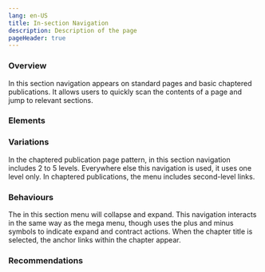 ```yaml
---
lang: en-US
title: In-section Navigation
description: Description of the page
pageHeader: true
---
```


### Overview
In this section navigation appears on standard pages and basic chaptered publications. It allows users to quickly scan the contents of a page and jump to relevant sections.

### Elements
<PreviewImage :image="$withBase('/images/in-this-section-menu.png')" :contents="[{ x: 18, y: 2.5, title: 'Section label', text: 'In-Section navigation section label' }, { x: 18, y: 18, title: 'Sub Section label', text: 'In-Section navigation sub section label' }, { x: 18, y: 45, title: 'Divider', text: 'In-Section navigation divider' }]">
<template #code>
<CodeGroup>
  <CodeGroupItem title="HTML">

```html
  <div class="in-this-section-menu">
    <div class="container header-wrap">
        <a href="#" class="menu-header body-large-bold" data-bs-toggle="collapse" data-bs-target="#inThisSectionMenu" aria-expanded="true" aria-controls="inThisSectionMenu">
            <span class="flex-grow-1">Navigate in this section menu</span>
            <span v-html="chevronDown"></span>
        </a>
    </div>
    <div class="menu-body">
        <div class="container">
            <div id="inThisSectionMenu" class="collapse show">
                <ul class="parent-menu" id="inThisSectionContent">
                    <li>
                        <div class="menu-title collapsed" data-bs-toggle="collapse" data-bs-target="#inThisSectionMenuOne" aria-expanded="false" aria-controls="inThisSectionMenuOne">
                            <span class="expand" v-html="add"></span>
                            <span class="close" v-html="subtract"></span>
                            Navigate National Measurement Institute
                        </div>
                        <div class="collapse" id="inThisSectionMenuOne" data-bs-parent="#inThisSectionContent">
                            <ul class="child-menu">
                                <li>
                                    <div class="menu-title collapsed" data-bs-toggle="collapse" data-bs-target="#tradeMeasurement" aria-expanded="false" aria-controls="tradeMeasurement">
                                        <span class="expand" v-html="add"></span>
                                        <span class="close" v-html="subtract"></span>
                                        Trade Measurement
                                    </div>
                                    <div class="collapse" id="tradeMeasurement">
                                        <ul class="grandchild-menu">
                                            <li>
                                                <a href="#">Buying and selling goods</a>
                                            </li>
                                        </ul>
                                    </div>
                                </li>
                                <li>In this section level two title</li>
                            </ul>
                        </div>
                    </li>
                    <li>
                        <div class="menu-title collapsed" data-bs-toggle="collapse" data-bs-target="#inThisSectionMenuTwo" aria-expanded="false" aria-controls="inThisSectionMenuTwo">
                            <span class="expand" v-html="add"></span>
                            <span class="close" v-html="subtract"></span>
                            Find a public weighbridge
                        </div>
                        <div class="collapse" id="inThisSectionMenuTwo" data-bs-parent="#inThisSectionContent">
                            <ul class="child-menu">
                                <li>
                                    <a href="#">Trade Measurement</a>
                                </li>
                            </ul>
                        </div>
                    </li>
                    <li>
                        <div class="menu-title collapsed" data-bs-toggle="collapse" data-bs-target="#inThisSectionMenuThree" aria-expanded="false" aria-controls="inThisSectionMenuThree">
                            <span class="expand"></span>
                            In this section title
                        </div>
                        <div class="menu-title collapse" id="inThisSectionMenuThree" data-bs-parent="#inThisSectionContent">
                            <ul class="child-menu">
                                <li></li>
                            </ul>
                        </div>
                    </li>
                </ul>
            </div>
        </div>
    </div>
</div>
```

  </CodeGroupItem>
</CodeGroup>
</template>
</PreviewImage>

### Variations
In the chaptered publication page pattern, in this section navigation includes 2 to 5 levels. Everywhere else this navigation is used, it uses one level only.
In chaptered publications, the menu includes second-level links.

### Behaviours
The in this section menu will collapse and expand. This navigation interacts in the same way as the mega menu, though uses the plus and minus symbols to indicate expand and contract actions. When the chapter title is selected, the anchor links within the chapter appear.

### Recommendations
